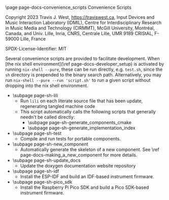 \page page-docs-convenience_scripts Convenience Scripts

Copyright 2023 Travis J. West, https://traviswest.ca, Input Devices and Music
Interaction Laboratory (IDMIL), Centre for Interdisciplinary Research in Music
Media and Technology (CIRMMT), McGill University, Montréal, Canada, and Univ.
Lille, Inria, CNRS, Centrale Lille, UMR 9189 CRIStAL, F-59000 Lille, France

SPDX-License-Identifier: MIT

Several convenience scripts are provided to facilitate development. When
[the nix shell environment](\ref page-docs-developer_setup) is activated
by running `nix-shell --pure`, these can be run directly, e.g. `test.sh`, since
the `sh` directory is prepended to the binary search path. Alternatively, you
may run `nix-shell --pure --run 'script.sh'` to run a given script without
dropping into the nix shell environment.

- \subpage page-sh-lili
    - Run `lili` on each literate source file that has been update, regenerating tangled machine code
    - This script automatically calls the following scripts that generally needn't be called directly:
        - \subpage page-sh-generate_components_cmake
        - \subpage page-sh-generate_implementation_index
- \subpage page-sh-test
    - Compile and run tests for portable components.
- \subpage page-sh-new_component
    - Automatically generate the skeleton of a new component. See \ref page-docs-making_a_new_component for more details.
- \subpage page-sh-update_docs
    - Update the doxygen documentation website repository
- \subpage page-sh-idf
    - Install the ESP-IDF and build an IDF-based instrument firmware.
- \subpage page-sh-pico_sdk
    - Install the Raspberry Pi Pico SDK and build a Pico SDK-based instrument firmware.
